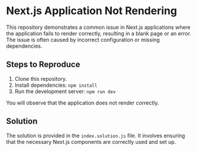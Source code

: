 # Next.js Application Not Rendering

This repository demonstrates a common issue in Next.js applications where the application fails to render correctly, resulting in a blank page or an error.  The issue is often caused by incorrect configuration or missing dependencies.

## Steps to Reproduce

1. Clone this repository.
2. Install dependencies: `npm install`
3. Run the development server: `npm run dev`

You will observe that the application does not render correctly.

## Solution

The solution is provided in the `index.solution.js` file. It involves ensuring that the necessary Next.js components are correctly used and set up.
